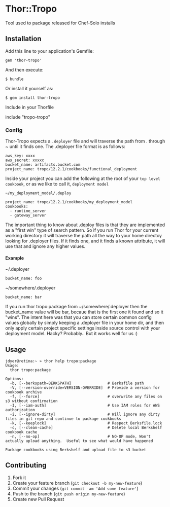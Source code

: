# Thor::Tropo

Tool used to package released for Chef-Solo installs

## Installation

Add this line to your application's Gemfile:

    gem 'thor-tropo'

And then execute:

    $ bundle

Or install it yourself as:

    $ gem install thor-tropo

Include in your Thorfile

include "tropo-tropo"

### Config

Thor-Tropo expects a `.deployer` file and will traverse the path from . through ~ until it finds one.  The .deployer file format is as follows:

    aws_key: xxxx
    aws_secret: xxxxx
    bucket_name: artifacts.bucket.com
    project_name: tropo/12.2.1/cookbooks/functional_deployment
    

Inside your project you can add the following at the root of your `top level cookbook`, or as we like to call it, `deployment model`

`~/my_deployment_model/.deploy`

    project_name: tropo/12.2.1/cookbooks/my_deployment_model
    cookbooks:
      - runtime_server
      - gateway_server    

The important thing to know about .deploy files is that they are implemented as a "first win" type of search pattern.  So if you run Thor for your current working directory it will traverse the path all the way to your home directoy looking for .deployer files.  If it finds one, and it finds a known attribute, it will use that and ignore any higher values.


#### Example

~/.deployer

    bucket_name: foo

~/somewhere/.deployer
    
    bucket_name: bar

If you run thor tropo:package from ~/somewhere/.deployer then the bucket_name value will be bar, becaue that is the first one it found and so it "wins".  The intent here was that you can store certain common config values globally by simply keeping a .deployer file in your home dir, and then only apply certain project specific settings inside source control with your deployment model.  Hacky? Probably.. But it works well for us :) 

## Usage

    jdyer@retina:~ » thor help tropo:package
    Usage:
      thor tropo:package
    
    Options:
      -b, [--berkspath=BERKSPATH]                # Berksfile path
      -V, [--version-override=VERSION-OVERRIDE]  # Provide a version for cookbook archive
      -f, [--force]                              # overwrite any files on s3 without confirmation
      -I, [--iam-auth]                           # Use IAM roles for AWS authorization
      -i, [--ignore-dirty]                       # Will ignore any dirty files in git repo and continue to package cookbooks
      -k, [--keeplock]                           # Respect Berksfile.lock
      -c, [--clean-cache]                        # Delete local Berkshelf cookbook cache
      -n, [--no-op]                              # NO-OP mode, Won't actually upload anything.  Useful to see what would have happened
    
    Package cookbooks using Berkshelf and upload file to s3 bucket


## Contributing

1. Fork it
2. Create your feature branch (`git checkout -b my-new-feature`)
3. Commit your changes (`git commit -am 'Add some feature'`)
4. Push to the branch (`git push origin my-new-feature`)
5. Create new Pull Request
